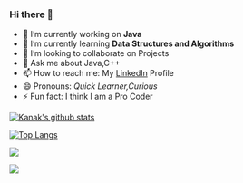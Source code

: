 ### Hi there 👋

- 🔭 I’m currently working on **Java**
- 🌱 I’m currently learning **Data Structures and Algorithms**
- 👯 I’m looking to collaborate on Projects
- 💬 Ask me about Java,C++
- 📫 How to reach me: My [LinkedIn](https://www.linkedin.com/in/kanak-khandelwal-8957831b3) Profile
- 😄 Pronouns: *Quick Learner,Curious*
- ⚡ Fun fact: I think I am a Pro Coder

[![Kanak's github stats](https://github-readme-stats.vercel.app/api?&count_private=true&show_icons=true&theme=algolia)](https://github.com/anuraghazra/github-readme-stats)

[![Top Langs](https://github-readme-stats.vercel.app/api/top-langs/?username=kanakkhandelwal25&layout=compact&theme=algolia)](https://github.com/anuraghazra/github-readme-stats)

![](https://komarev.com/ghpvc/?username=kanakkhandelwal25&color=blue&label=PROFILE+VIEWS)

![](https://img.shields.io/badge/OS-WINDOWS-informational?style=flat&logo=<LOGO_NAME>&logoColor=white&color=blue)


